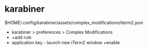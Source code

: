# karabiner

$HOME/.config/karabiner/assets/complex_modifications/iterm2.json

- karabiner > preferences > Complex Modifications
- +add rule
- application key - launch new iTerm2 window +enable
